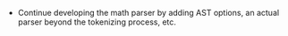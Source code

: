 - Continue developing the math parser by adding AST options, an actual parser beyond the tokenizing process, etc.
